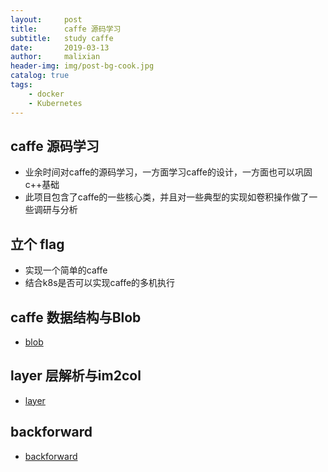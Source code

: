 ```yaml
---
layout:     post
title:      caffe 源码学习
subtitle:   study caffe
date:       2019-03-13
author:     malixian
header-img: img/post-bg-cook.jpg
catalog: true
tags:
    - docker
    - Kubernetes
---
```

## caffe 源码学习
- 业余时间对caffe的源码学习，一方面学习caffe的设计，一方面也可以巩固c++基础
- 此项目包含了caffe的一些核心类，并且对一些典型的实现如卷积操作做了一些调研与分析

## 立个 flag
- 实现一个简单的caffe
- 结合k8s是否可以实现caffe的多机执行

## caffe 数据结构与Blob
- [blob](https://github.com/malixian/caffe-source-analyse/blob/master/blob.md)

## layer 层解析与im2col
- [layer](https://github.com/malixian/caffe-source-analyse/blob/master/layer.md)

## backforward
- [backforward](https://github.com/malixian/caffe-source-analyse/blob/master/backforward.md)

